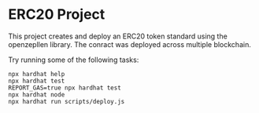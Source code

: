 # ERC20 Project

This project creates and deploy an ERC20 token standard using the openzepllen library. 
The conract was deployed across multiple blockchain.

Try running some of the following tasks:

```shell
npx hardhat help
npx hardhat test
REPORT_GAS=true npx hardhat test
npx hardhat node
npx hardhat run scripts/deploy.js
```
